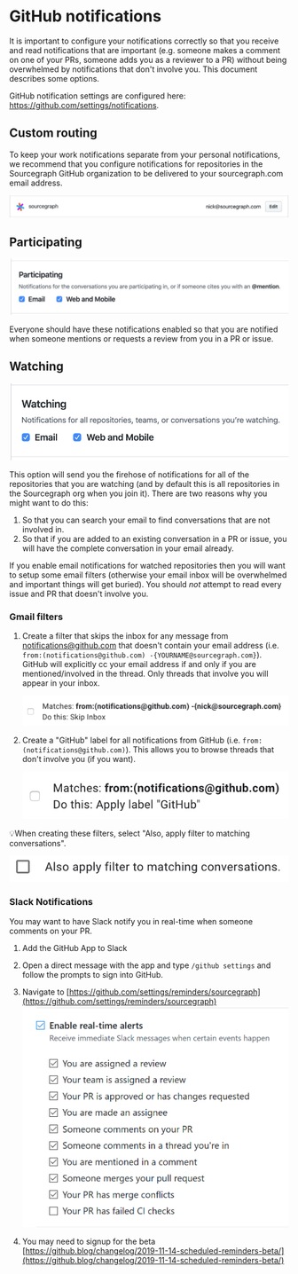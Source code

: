 # GitHub notifications

It is important to configure your notifications correctly so that you receive and read notifications that are important (e.g. someone makes a comment on one of your PRs, someone adds you as a reviewer to a PR) without being overwhelmed by notifications that don't involve you. This document describes some options.

GitHub notification settings are configured here: https://github.com/settings/notifications.

## Custom routing

To keep your work notifications separate from your personal notifications, we recommend that you configure notifications for repositories in the Sourcegraph GitHub organization to be delivered to your sourcegraph.com email address.

![custom routing](custom-routing.png)

## Participating

![participating](participating.png)

Everyone should have these notifications enabled so that you are notified when someone mentions or requests a review from you in a PR or issue.

## Watching

![watching](watching.png)

This option will send you the firehose of notifications for all of the repositories that you are watching (and by default this is all repositories in the Sourcegraph org when you join it). There are two reasons why you might want to do this:

1. So that you can search your email to find conversations that are not involved in.
2. So that if you are added to an existing conversation in a PR or issue, you will have the complete conversation in your email already.

If you enable email notifications for watched repositories then you will want to setup some email filters (otherwise your email inbox will be overwhelmed and important things will get buried). You should _not_ attempt to read every issue and PR that doesn't involve you.

### Gmail filters

1. Create a filter that skips the inbox for any message from notifications@github.com that doesn't contain your email address (i.e. `from:(notifications@github.com) -{YOURNAME@sourcegraph.com}`). GitHub will explicitly cc your email address if and only if you are mentioned/involved in the thread. Only threads that involve you will appear in your inbox.

    ![skip inbox filter example](gmail-filter-skip-inbox.png)

2. Create a "GitHub" label for all notifications from GitHub (i.e. `from:(notifications@github.com)`). This allows you to browse threads that don't involve you (if you want).

    ![GitHub label filter example](gmail-filter-github-label.png)


💡When creating these filters, select "Also, apply filter to matching conversations".

![Apply filter to matching conversations](gmail-apply-filter-to-matching-conversations.png)

### Slack Notifications

You may want to have Slack notify you in real-time when someone comments on your PR.

1. Add the GitHub App to Slack

2. Open a direct message with the app and type `/github settings` and follow the prompts to sign into GitHub.

3. Navigate to [https://github.com/settings/reminders/sourcegraph](https://github.com/settings/reminders/sourcegraph)
![Real-time Notifications](real-time.png)

4. You may need to signup for the beta [https://github.blog/changelog/2019-11-14-scheduled-reminders-beta/](https://github.blog/changelog/2019-11-14-scheduled-reminders-beta/)
